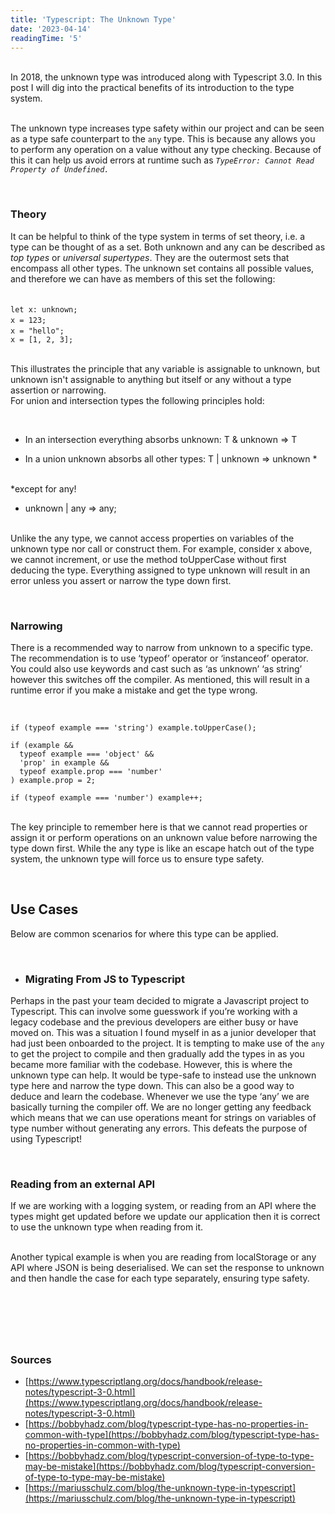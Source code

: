 ```yaml
---
title: 'Typescript: The Unknown Type'
date: '2023-04-14'
readingTime: '5'
---
```


&nbsp;  
In 2018, the unknown type was introduced along with Typescript 3.0. In this post I will dig into the practical benefits of its introduction to the type system. 

&nbsp;  
The unknown type increases type safety within our project and can be seen as a type safe counterpart to the `any` type. This is because any allows you to perform any operation on a value without any type checking. Because of this it can help us avoid errors at runtime such as *`TypeError: Cannot Read Property of Undefined.`*

&nbsp;  
### **Theory**
It can be helpful to think of the type system in terms of set theory, i.e. a type can be thought of as a set. Both unknown and any can be described as *top types* or *universal supertypes*. They are the outermost sets that encompass all other types.  The unknown set contains all possible values, and therefore we can have as members of this set the following:  

&nbsp;  
`let x: unknown;`
&nbsp;   
`x = 123;`
&nbsp;  
`x = "hello";`
&nbsp;  
`x = [1, 2, 3];`

&nbsp;  
This illustrates the principle that any variable is assignable to unknown, but unknown isn't assignable to anything but itself or any without a type assertion or narrowing.  
For union and intersection types the following principles hold: 

&nbsp;  
* In an intersection everything absorbs unknown: T & unknown => T

* In a union unknown absorbs all other types: T | unknown => unknown *  

&nbsp;  
*except for any!  

* unknown | any => any;

&nbsp;  
Unlike the any type, we cannot access properties on variables of the unknown type nor call or construct them. For example, consider x above, we cannot increment, or use the method toUpperCase without first deducing the type. Everything assigned to type unknown will result in an error unless you assert or narrow the type down first.

&nbsp; 

### **Narrowing**
There is a recommended way to narrow from unknown to a specific type. The recommendation is to use ‘typeof’ operator or ‘instanceof’ operator. You could also use keywords and cast such as ‘as unknown’ ‘as string’ however this switches off the compiler. As mentioned, this will result in a runtime error if you make a mistake and get the type wrong.  

&nbsp;  

```
if (typeof example === 'string') example.toUpperCase();

if (example &&
  typeof example === 'object' &&
  'prop' in example &&
  typeof example.prop === 'number'
) example.prop = 2;

if (typeof example === 'number') example++;
```


&nbsp;  
The key principle to remember here is that we cannot read properties or assign it or perform operations on an unknown value before narrowing the type down first. While the any type is like an escape hatch out of the type system, the unknown type will force us to ensure type safety. 
  
&nbsp; 
##  **Use Cases**
Below are common scenarios for where this type can be applied.

&nbsp;  
* ### **Migrating From JS to Typescript**
Perhaps in the past your team decided to migrate a Javascript project to Typescript. This can involve some guesswork if you’re working with a legacy codebase and the previous developers are either busy or have moved on. This was a situation I found myself in as a junior developer that had just been onboarded to the project. It is tempting to make use of the `any` to get the project to compile and then gradually add the types in as you became more familiar with the codebase. However, this is where the unknown type can help. It would be type-safe to instead use the unknown type here and narrow the type down. This can also be a good way to deduce and learn the codebase. Whenever we use the type ‘any’ we are basically turning the compiler off. We are no longer getting any feedback which means that we can use operations meant for strings on variables of type number without generating any errors. This defeats the purpose of using Typescript!

&nbsp;  
### **Reading from an external API**
If we are working with a logging system, or reading from an API where the types might get updated before we update our application then it is correct to use the unknown type when reading from it.
 
&nbsp;  
Another typical example is when you are reading from localStorage or any API where JSON is being deserialised. We can set the response to unknown and then handle the case for each type separately, ensuring type safety. 

&nbsp;  
---
&nbsp;  
### **Sources**

* [https://www.typescriptlang.org/docs/handbook/release-notes/typescript-3-0.html](https://www.typescriptlang.org/docs/handbook/release-notes/typescript-3-0.html)
* [https://bobbyhadz.com/blog/typescript-type-has-no-properties-in-common-with-type](https://bobbyhadz.com/blog/typescript-type-has-no-properties-in-common-with-type)
* [https://bobbyhadz.com/blog/typescript-conversion-of-type-to-type-may-be-mistake](https://bobbyhadz.com/blog/typescript-conversion-of-type-to-type-may-be-mistake)
* [https://mariusschulz.com/blog/the-unknown-type-in-typescript](https://mariusschulz.com/blog/the-unknown-type-in-typescript)

